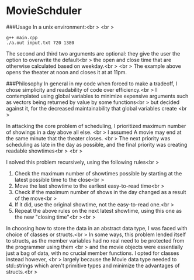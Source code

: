 # MovieSchduler

###Usage
In a unix environment:<br \> <br \> 

```
g++ main.cpp
./a.out input.txt 720 1380
```
The second and third two arguments are optional: they give the user the option to overwrite the default<br \> 
the open and close time that are otherwise calculated based on weekday.<br \> <br \> 
The example above opens the theater at noon and closes it at at 11pm.


###Philosophy
In general in my code when forced to make a tradeoff, I chose simplicity and readability of code over efficiency.<br \>
I contemplated using global variables to minimize expensive arguments such as vectors being returned by value by some functions<br \>
but decided against it, for the decreased maintainability that global variables create <br \>

In attacking the core problem of scheduling, I prioritized maximum number of showings in a day above all else. <br \>
I assumed A movie may end at the same minute that the theater closes. <br \>
The next priority was scheduling as late in the day as possible, and the final priority was creating readable showtimes<br \> <br \> 

I solved this problem recursively, using the following rules<br \>
 1. Check the maximum number of showtimes possible by starting at the latest possible time to the close<br \>
 2. Move the last showtime to the earliest easy-to-read time<br \>
 3. Check if the maximum number of shows in the day changed as a result of the move<br \>
 4. If it did, use the original showtime, not the easy-to-read one.<br \>
 5. Repeat the above rules on the next latest showtime, using this one as the new "closing time"<br \><br \>

In choosing how to store the data in an abstract data type, I was faced with choice of classes or structs.<br \>
In some ways, this problem lended itself to structs, as the member variables had no real need to be protected from the programmer using them <br \>
and the movie objects were essentially just a bag of data, with no crucial member functions. I opted for classes instead however, <br \>
largely because the Movie data type needed to std::strings which aren't primitive types and minimize the advantages of structs.<br \>
